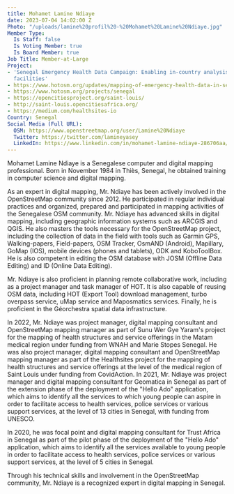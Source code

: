 ```yaml
---
title: Mohamet Lamine Ndiaye
date: 2023-07-04 14:02:00 Z
Photo: "/uploads/lamine%20profil%20-%20Mohamet%20Lamine%20Ndiaye.jpg"
Member Type:
  Is Staff: false
  Is Voting Member: true
  Is Board Member: true
Job Title: Member-at-Large
Project:
- 'Senegal Emergency Health Data Campaign: Enabling in-country analysis of healthcare
  facilities'
- https://www.hotosm.org/updates/mapping-of-emergency-health-data-in-senegal/
- https://www.hotosm.org/projects/senegal
- https://opencitiesproject.org/saint-louis/
- http://saint-louis.opencitiesafrica.org/
- https://medium.com/healthsites-io
Country: Senegal
Social Media (Full URL):
  OSM: https://www.openstreetmap.org/user/Lamine%20Ndiaye
  Twitter: https://twitter.com/lamineyasey
  LinkedIn: https://www.linkedin.com/in/mohamet-lamine-ndiaye-286706aa/
---
```


Mohamet Lamine Ndiaye is a Senegalese computer and digital mapping professional. Born in November 1984 in Thiès, Senegal, he obtained training in computer science and digital mapping. 

As an expert in digital mapping, Mr. Ndiaye has been actively involved in the OpenStreetMap community since 2012. He participated in regular individual practices and organized, prepared and participated in mapping activities of the Senegalese OSM community. 
Mr. Ndiaye has advanced skills in digital mapping, including geographic information systems such as ARCGIS and QGIS. He also masters the tools necessary for the OpenStreetMap project, including the collection of data in the field with tools such as Garmin GPS, Walking-papers, Field-papers, OSM Tracker, OsmAND (Android), Mapillary, GoMap (IOS), mobile devices (phones and tablets), ODK and KoboToolBox. He is also competent in editing the OSM database with JOSM (Offline Data Editing) and ID (Online Data Editing). 

Mr. Ndiaye is also proficient in planning remote collaborative work, including as a project manager and task manager of HOT. It is also capable of reusing OSM data, including HOT (Export Tool) download management, turbo overpass service, uMap service and Maposmatics services. Finally, he is proficient in the Géorchestra spatial data infrastructure.

In 2022, Mr. Ndiaye was project manager, digital mapping consultant and OpenStreetMap mapping manager as part of Sunu Wer Gye Yaram's project for the mapping of health structures and service offerings in the Matam medical region under funding from WNAH and Marie Stopes Senegal. He was also project manager, digital mapping consultant and OpenStreetMap mapping manager as part of the Healthsites project for the mapping of health structures and service offerings at the level of the medical region of Saint Louis under funding from CovidAction.
In 2021, Mr. Ndiaye was project manager and digital mapping consultant for Geomatica in Senegal as part of the extension phase of the deployment of the "Hello Ado" application, which aims to identify all the services to which young people can aspire in order to facilitate access to health services, police services or various support services,  at the level of 13 cities in Senegal, with funding from UNESCO.

In 2020, he was focal point and digital mapping consultant for Trust Africa in Senegal as part of the pilot phase of the deployment of the "Hello Ado" application, which aims to identify all the services available to young people in order to facilitate access to health services, police services or various support services,  at the level of 5 cities in Senegal.

Through his technical skills and involvement in the OpenStreetMap community, Mr. Ndiaye is a recognized expert in digital mapping in Senegal.